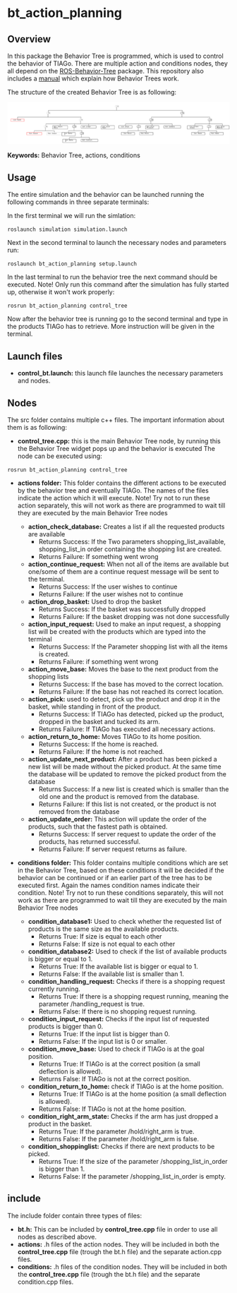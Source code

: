 # bt_action_planning

## Overview

In this package the Behavior Tree is programmed, which is used to control the behavior of TIAGo.
There are multiple action and conditions nodes, they all depend on the [ROS-Behavior-Tree](https://github.com/miccol/ROS-Behavior-Tree) package. This repository also includes a [manual](https://github.com/miccol/ROS-Behavior-Tree/blob/master/BTUserManual.pdf) which explain how Behavior Trees work.

The structure of the created Behavior Tree is as following:

![BT](docs/BT.png)

**Keywords:** Behavior Tree, actions, conditions

## Usage

The entire simulation and the behavior can be launched running the following commands in three separate terminals:

In the first terminal we will run the simlation:
```
roslaunch simulation simulation.launch
```

Next in the second terminal to launch the necessary nodes and parameters run:
```
roslaunch bt_action_planning setup.launch
```

In the last terminal to run the behavior tree the next command should be executed. Note! Only run this command after the simulation has fully started up, otherwise it won't work properly:
```
rosrun bt_action_planning control_tree
```

Now after the behavior tree is running go to the second terminal and type in the products TIAGo has to retrieve.
More instruction will be given in the terminal.


## Launch files

* **control_bt.launch:** this launch file launches the necessary parameters and nodes.

## Nodes

The src folder contains multiple c++ files. The important information about them is as following:

* **control_tree.cpp:** this is the main Behavior Tree node, by running this the Behavior Tree widget pops up and the behavior is executed
      The node can be executed using:
```
rosrun bt_action_planning control_tree
```  

* **actions folder:** This folder contains the different actions to be executed by the behavior tree and eventually TIAGo. The names of the files indicate the action which it will execute. Note! Try not to run these action separately, this will not work as there are programmed to wait till they are executed by the main Behavior Tree nodes
   * **action_check_database:** Creates a list if all the requested products are available
      * Returns Success: If the Two parameters shopping_list_available, shopping_list_in order containing the shopping list are created.
      * Returns Failure: If something went wrong
   * **action_continue_request:**  When not all of the items are available but one/some of them are a continue request message will be sent to the terminal.
      * Returns Success: If the user wishes to continue
      * Returns Failure: If the user wishes not to continue
   * **action_drop_basket:** Used to drop the basket
      * Returns Success: If the basket was successfully dropped
      * Returns Failure: If the basket dropping was not done successfully
   * **action_input_request:** Used to make an input request, a shopping list will be created with the products which are typed into the terminal
      * Returns Success: If the Parameter shopping list with all the items is created.
      * Returns Failure: if something went wrong
   * **action_move_base:** Moves the base to the next product from the shopping lists
      * Returns Success: If the base has moved to the correct location.
      * Returns Failure: If the base has not reached its correct location.
   * **action_pick:** used to detect, pick up the product and drop it in the basket, while standing in front of the product.
      * Returns Success: If TIAGo has detected, picked up the product, dropped in the basket and tucked its arm.
      * Returns Failure: If TIAGo has executed all necessary actions.
   * **action_return_to_home:** Moves TIAGo to its home position.
      * Returns Success: If the home is reached.
      * Returns Failure: If the home is not reached.
   * **action_update_next_product:** After a product has been picked a new list will be made without the picked product. At the same time the database will be updated to remove the picked product from the database
      * Returns Success: If a new list is created which is smaller than the old one and the product is removed from the database.  
      * Returns Failure: If this list is not created, or the product is not removed from the database
   * **action_update_order:** This action will update the order of the products, such that the fastest path is obtained.
      * Returns Success: If server request to update the order of the products, has returned successful.
      * Returns Failure: If server request returns as failure.


* **conditions folder:** This folder contains multiple conditions which are set in the Behavior Tree, based on these conditions it will be decided if the behavior can be continued or if an earlier part of the tree has to be executed first. Again the names condition names indicate their condition. Note! Try not to run these conditions separately, this will not work as there are programmed to wait till they are executed by the main Behavior Tree nodes
   * **condition_database1:** Used to check whether the requested list of products is the same size as the available products.
      * Returns True: If size is equal to each other
      * Returns False: If size is not equal to each other
   * **condition_database2:** Used to check if the list of available products is bigger or equal to 1.
      * Returns True: If the available list is bigger or equal to 1.
      * Returns False: If the available list is smaller than 1.
   * **condition_handling_request:** Checks if there is a shopping request currently running.
     * Returns True: If there is a shopping request running, meaning the parameter /handling_request is true.
     * Returns False: If there is no shopping request running.
   * **condition_input_request:** Checks if the input list of requested products is bigger than 0.
      * Returns True: If the input list is bigger than 0.
      * Returns False: If the input list is 0 or smaller.
   * **condition_move_base:** Used to check if TIAGo is at the goal position.
      * Returns True: If TIAGo is at the correct position (a small deflection is allowed).
      * Returns False: If TIAGo is not at the correct position.
   * **condition_return_to_home:** check if TIAGo is at the home position.
      * Returns True: If TIAGo is at the home position (a small deflection is allowed).
      * Returns False: If TIAGo is not at the home position.
   * **condition_right_arm_state:** Checks if the arm has just dropped a product in the basket.
      * Returns True: If the parameter /hold/right_arm is true.
      * Returns False: If the parameter /hold/right_arm is false.
  * **condition_shoppinglist:** Checks if there are next products to be picked.
     * Returns True: If the size of the parameter /shopping_list_in_order is bigger than 1.
     * Returns False: If the parameter /shopping_list_in_order is empty.

## include
The include folder contain three types of files:
* **bt.h:** This can be included by **control_tree.cpp** file in order to use all nodes as described above.
* **actions:** .h files of the action nodes. They will be included in both the **control_tree.cpp** file (trough the bt.h file) and the separate action.cpp files.
* **conditions:** .h files of the condition nodes. They will be included in both the **control_tree.cpp** file (trough the bt.h file) and the separate condition.cpp files.
